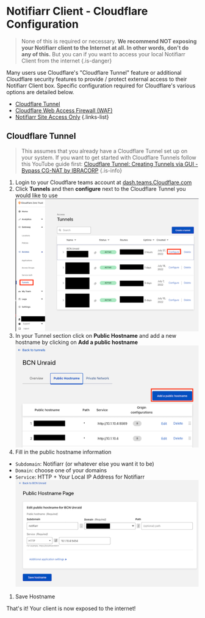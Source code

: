 # Notifiarr Client - Cloudflare Configuration

> None of this is required or necessary. **We recommend NOT exposing your 
Notifiarr client to the Internet at all. In other words, don't do any of this.** But you can if you want to access your local Notifiarr Client from the internet
{.is-danger}

Many users use Cloudflare's "Cloudflare Tunnel" feature or additional Cloudflare security features to provide / protect external access to their Notifiarr Client box.  Specific configuration required for Cloudflare's various options are detailed below.

- [Cloudflare Tunnel](#cloudflare-tunnel)
- [Cloudflare Web Access Firewall (WAF)](#waf-rule)
- [Notifiarr Site Access Only](#increased-security)
{.links-list}

## Cloudflare Tunnel

> This assumes that you already have a Cloudflare Tunnel set up on your system. If you want to get started with Cloudflare Tunnels follow this YouTube guide first: [Cloudflare Tunnel: Creating Tunnels via GUI - Bypass CG-NAT
 by IBRACORP](https://www.youtube.com/watch?v=RUJy9fjoiy4)
{.is-info}

1. Login to your Cloudflare teams account at [dash.teams.Cloudflare.com](https://dash.teams.Cloudflare.com/)
1. Click **Tunnels** and then **configure** next to the Cloudflare Tunnel you would like to use
![cf-tunnel-configure_sm2.png](../../assets/screenshots/client/cf-tunnel-configure_sm2.png)
1. In your Tunnel section click on **Public Hostname** and add a new hostname by clicking on **Add a public hostname**
![cf-tunnel-configure_publichostname.png](../../assets/screenshots/client/cf-tunnel-configure_publichostname.png)
1. Fill in the public hostname information

- `Subdomain`: Notifiarr (or whatever else you want it to be)
- `Domain`: choose one of your domains
- `Service`: HTTP + Your Local IP Address for Notifiarr
![cf-tunnel-configure_hostnamepage.png](../../assets/screenshots/client/cf-tunnel-configure_hostnamepage.png)

1. Save Hostname

That's it! Your client is now exposed to the internet!
